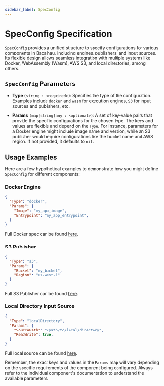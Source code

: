 ```yaml
---
sidebar_label: SpecConfig
---
```


# SpecConfig Specification

`SpecConfig` provides a unified structure to specify configurations for various components in Bacalhau, including engines, publishers, and input sources. Its flexible design allows seamless integration with multiple systems like Docker, WebAssembly (Wasm), AWS S3, and local directories, among others.


## `SpecConfig` Parameters

- **Type** `(string : <required>)`: Specifies the type of the configuration. Examples include `docker` and `wasm` for execution engines, `S3` for input sources and publishers, etc.

- **Params** `(map[string]any : <optional>)`: A set of key-value pairs that provide the specific configurations for the chosen type. The keys and values are flexible and depend on the `Type`. For instance, parameters for a Docker engine might include image name and version, while an S3 publisher would require configurations like the bucket name and AWS region. If not provided, it defaults to `nil`.

## Usage Examples

Here are a few hypothetical examples to demonstrate how you might define `SpecConfig` for different components:

### Docker Engine

```json
{
  "Type": "docker",
  "Params": {
    "Image": "my_app_image",
    "Entrypoint": "my_app_entrypoint",
  }
}
```
Full Docker spec can be found [here](../other-specifications/engines/docker).

### S3 Publisher

```json
{
  "Type": "s3",
  "Params": {
    "Bucket": "my_bucket",
    "Region": "us-west-1"
  }
}
```
Full S3 Publisher can be found [here](../other-specifications/publishers/s3).

### Local Directory Input Source

```json
{
  "Type": "localDirectory",
  "Params": {
    "SourcePath": "/path/to/local/directory",
    "ReadWrite": true,
  }
}
```
Full local source can be found [here](../other-specifications/sources/local).

Remember, the exact keys and values in the `Params` map will vary depending on the specific requirements of the component being configured. Always refer to the individual component's documentation to understand the available parameters.